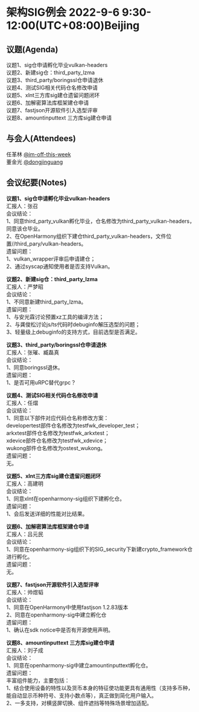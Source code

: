 # 架构SIG例会 2022-9-6 9:30-12:00(UTC+08:00)Beijing

## 议题(Agenda)

议题1、sig仓申请孵化毕业vulkan-headers  
议题2、新建sig仓：third_party_lzma  
议题3、third_party/boringssl仓申请退休  
议题4、测试SIG相关代码仓名修改申请  
议题5、xlnt三方库sig建仓遗留问题闭环  
议题6、加解密算法库框架建仓申请  
议题7、fastjson开源软件引入选型评审  
议题8、amountinputtext 三方库sig建仓申请  

## 与会人(Attendees)

任革林 [@im-off-this-week](https://gitee.com/im-off-this-week)  
董金光 [@dongjinguang](https://gitee.com/dongjinguang)  

## 会议纪要(Notes)

**议题1、sig仓申请孵化毕业vulkan-headers**  
汇报人：张召  
会议结论：  
1、同意third_party_vulkan孵化毕业，仓名修改为third_party_vulkan-headers，同意该仓毕业。  
2、在OpenHarmony组织下建仓third_party_vulkan-headers，文件位置//third_pary/vulkan-headers。  
遗留问题：  
1、vulkan_wrapper评审后申请建仓；  
2、通过syscap通知使用者是否支持Vulkan。  

**议题2、新建sig仓：third_party_lzma**  
汇报人：严梦昭  
会议结论：  
1、不同意新建third_party_lzma。  
遗留问题：  
1、与安光霖讨论预置xz工具的编译方法；  
2、与龚俊松讨论js/ts代码时debuginfo解压选型的问题；  
3、轻量级上debuginfo的支持方式，目前选型是否满足。  

**议题3、third_party/boringssl仓申请退休**  
汇报人：张璀、臧磊真  
会议结论：  
1、同意boringssl退休。  
遗留问题：  
1、是否可用uRPC替代grpc？  

**议题4、测试SIG相关代码仓名修改申请**  
汇报人：任熠  
会议结论：  
1、同意以下部件对应代码仓名称修改方案：  
developertest部件仓名修改为testfwk_developer_test；  
arkxtest部件仓名修改为testfwk_arkxtest；  
xdevice部件仓名修改为testfwk_xdevice；  
wukong部件仓名修改为ostest_wukong。  
遗留问题：  
无。  

**议题5、xlnt三方库sig建仓遗留问题闭环**  
汇报人：高建明  
会议结论：  
1、同意xlnt在openharmony-sig组织下建孵化仓。  
遗留问题：  
1、会后发送详细的性能对比结果。  

**议题6、加解密算法库框架建仓申请**  
汇报人：吕元民  
会议结论：  
1、同意在openharmony-sig组织下的SIG_security下新建crypto_framework仓进行孵化。  
遗留问题：  
无。  

**议题7、fastjson开源软件引入选型评审**  
汇报人：帅煜韬  
会议结论：  
1、同意在OpenHarmony中使用fastjson 1.2.83版本  
2、同意在openharmony-sig中建立孵化仓  
遗留问题：  
1、确认在sdk notice中是否有开源使用声明。  

**议题8、amountinputtext 三方库sig建仓申请**  
汇报人：刘子成  
会议结论：  
1、同意在openharmony-sig中建立amountinputtext孵化仓。  
遗留问题：  
丰富组件能力，主要包括：  
1、结合使用设备的特性以及货币本身的特征使功能更具有通用性（支持多币种，能自动显示币种符号、支持小数点等），真正做到简化用户输入。  
2、一多支持，对横竖屏切换、组件遮挡等特殊场景增加适配。  

